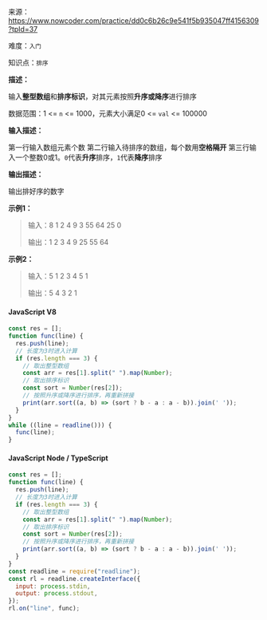 来源：<https://www.nowcoder.com/practice/dd0c6b26c9e541f5b935047ff4156309?tpId=37>

难度：`入门`

知识点：`排序`

**描述：**

输入**整型数组**和**排序标识**，对其元素按照**升序或降序**进行排序

数据范围：1 <= `n` <= 1000，元素大小满足0 <= `val` <= 100000

**输入描述：**

第一行输入数组元素个数
第二行输入待排序的数组，每个数用**空格隔开**
第三行输入一个整数0或1。`0`代表**升序**排序，`1`代表**降序**排序

**输出描述：**

输出排好序的数字

**示例1：**

> 输入：8
1 2 4 9 3 55 64 25
0
>
> 输出：1 2 3 4 9 25 55 64

**示例2：**

> 输入：5
1 2 3 4 5
1
>
> 输出：5 4 3 2 1

<!-- tabs:start -->

#### **JavaScript V8**

```javascript
const res = [];
function func(line) {
  res.push(line);
  // 长度为3时进入计算
  if (res.length === 3) {
    // 取出整型数组
    const arr = res[1].split(" ").map(Number);
    // 取出排序标识
    const sort = Number(res[2]);
    // 按照升序或降序进行排序，再重新拼接
    print(arr.sort((a, b) => (sort ? b - a : a - b)).join(' '));
  }
}
while ((line = readline())) {
  func(line);
}

```

#### **JavaScript Node / TypeScript**

```javascript
const res = [];
function func(line) {
  res.push(line);
  // 长度为3时进入计算
  if (res.length === 3) {
    // 取出整型数组
    const arr = res[1].split(" ").map(Number);
    // 取出排序标识
    const sort = Number(res[2]);
    // 按照升序或降序进行排序，再重新拼接
    print(arr.sort((a, b) => (sort ? b - a : a - b)).join(' '));
  }
}
const readline = require("readline");
const rl = readline.createInterface({
  input: process.stdin,
  output: process.stdout,
});
rl.on("line", func);
```

<!-- tabs:end -->
